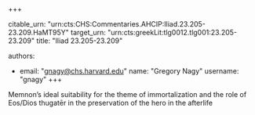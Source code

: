 +++


citable_urn: "urn:cts:CHS:Commentaries.AHCIP:Iliad.23.205-23.209.HaMT95Y"
target_urn: "urn:cts:greekLit:tlg0012.tlg001:23.205-23.209"
title: "Iliad 23.205-23.209"

authors:
- email: "gnagy@chs.harvard.edu"
  name: "Gregory Nagy"
  username: "gnagy"
+++

<p>Memnon’s ideal suitability for the theme of immortalization and the role of Eos/Dios thugatēr in the preservation of the hero in the afterlife</p>